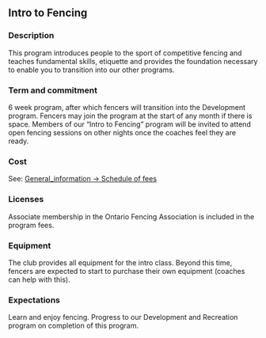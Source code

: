 ## Intro to Fencing

### Description

This program introduces people to the sport of competitive fencing and teaches fundamental skills, etiquette and provides the foundation necessary to enable you to transition into our other programs.

### Term and commitment

6 week program, after which fencers will transition into the Development program. Fencers may join the program at the start of any month if there is space. Members of our “Intro to Fencing” program will be invited to attend open fencing sessions on other nights once the coaches feel they are ready.

### Cost

See: [General_information -> Schedule of fees](General_information.md#schedule-of-fees)

### Licenses

Associate membership in the Ontario Fencing Association is included in the program fees.

### Equipment

The club provides all equipment for the intro class. Beyond this time, fencers are expected to start to purchase their own equipment (coaches can help with this).

### Expectations

Learn and enjoy fencing. Progress to our Development and Recreation program on completion of this program.